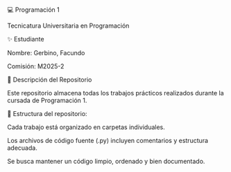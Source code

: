 💻 Programación 1

Tecnicatura Universitaria en Programación

✨ Estudiante

Nombre: Gerbino, Facundo

Comisión: M2025-2

📂 Descripción del Repositorio

Este repositorio almacena todas los trabajos prácticos realizados durante la cursada de Programación 1.

📌 Estructura del repositorio:

Cada trabajo está organizado en carpetas individuales.

Los archivos de código fuente (.py) incluyen comentarios y estructura adecuada.

Se busca mantener un código limpio, ordenado y bien documentado.
